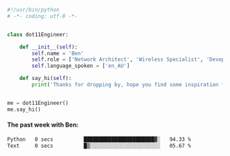 ```python
#!/usr/bin/python
# -*- coding: utf-8 -*-


class dot11Engineer:

    def __init__(self):
        self.name = 'Ben'
        self.role = ['Network Architect', 'Wireless Specialist', 'Devops Engineer']
        self.language_spoken = ['en_AU']

    def say_hi(self):
        print('Thanks for dropping by, hope you find some inspiration from my work.')


me = dot11Engineer()
me.say_hi()
```

#### The past week with Ben:
<!--START_SECTION:waka-->

```txt
Python   0 secs          ███████████████████████▓░   94.33 %
Text     0 secs          █▒░░░░░░░░░░░░░░░░░░░░░░░   05.67 %
```

<!--END_SECTION:waka-->  



